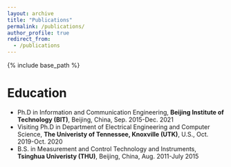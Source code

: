```yaml
---
layout: archive
title: "Publications"
permalink: /publications/
author_profile: true
redirect_from:
  - /publications
---
```


{% include base_path %}

Education
======
* Ph.D in Information and Communication Engineering, **Beijing Institute of Technology (BIT)**, Beijing, China, Sep. 2015-Dec. 2021
* Visiting Ph.D in Department of Electrical Engineering and Computer Science, **The Univeristy of Tennessee, Knoxville (UTK)**, U.S., Oct. 2019-Oct. 2020
* B.S. in Measurement and Control Technology and Instruments, **Tsinghua Univeristy (THU)**, Beijing, China, Aug. 2011-July 2015
